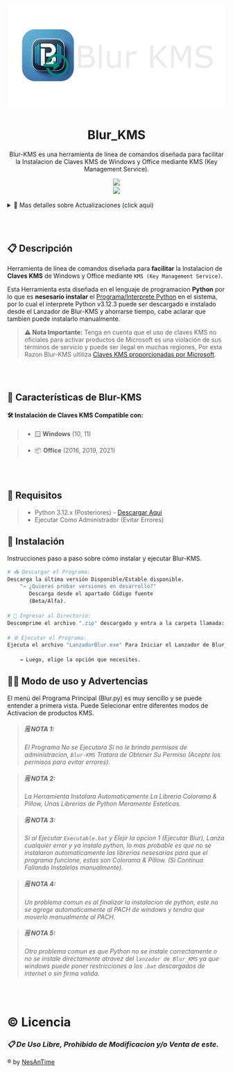![Diagramita](Scritps/Banner_Lanzador.png)
<h1 align="center">Blur_KMS</h1>
<p align="center">Blur-KMS es una herramienta de línea de comandos diseñada para facilitar la Instalacion de Claves KMS de Windows y Office mediante KMS (Key Management Service).</p>

<p align="center">
  <a href="#############"><img src="https://img.shields.io/badge/Version Disponible-4.1 Oficial-0d7ea1?style=for-the-badge&&logo=gitlab&logoColor=white"></a><br>
  <a href="https://github.com/NesANTIME"> <img src="https://img.shields.io/badge/Desarrollador-Nesantime-brightgreen?style=for-the-badge&logo=github&logoColor=black"></a>
</p>

<details>
  <summary>🚀 Mas detalles sobre Actualizaciones <a>(click aqui)</a></summary>

  <br>

*<h5>⬆️ 📆 Actualizaciones Mas recientes</h5>* 
<a href = "https://nesantimeproyect.blogspot.com/p/blurkms-v40-que-hay-de-nuevo.html">*<u>Click</u> Para ver mas cambios, mejoras y diferencias  entre BlurKMS v3.3 y v4.1*</a>

```bash
# Version 4.0 Oficial --- PUBLICADA
 ⚠️ "Actualizaciones Lanzador BlurKMS v4.0: "
   📲 Actualizacion Lanzador Blur_KMS (Usa Aplicacion .exe para mas versatilidad.)

 ⚠️ "NOVEDADES BlurKMS v4.0:" 
    ℹ️ "BlurKMS v4.1:" Parche de Errores en activacion de Office.

    ➡️ Aumento de Seguridad
       🔜 shlex.split() en Command() para evitar ejecución arbitraria de comandos maliciosos (💣 inyección de comandos).
       🔜 Se Integro un verificador de archivos que permite la buena ejecucion de BlurKMS ante perdida o borrado de archivos.

    ➡️ Gestión de configuración.
       🔜 Usa un archivo JSON para guardar informacion importante.

    ➡️ Verificación de actualización.
       🔜 Carga las versiones desde el mismo JSON remoto y local.

    ➡️ Modularidad y Mantenimiento.
       🔜 Separa claramente los datos (JSON) de la lógica (Python).
       🔜 Define Load_BD() como cargador central de toda la base de datos.

    ➡️ Ejecución de comandos.
       🔜 Command() más robusta, permite múltiples modos con seguridad, y es extensible.
       🔜incluye detección del sistema operativo con platform.system() en clear(), mejor portabilidad.
    

# Version 3.3 Oficial --- FINALIZADA/FIN_SOPORTE
 ⚠️ "Actualizaciones/Parches Lanzador BlurKMS v3.4: "
    📲 Actualizacion/Parche de Errores Lanzador (Correccion de funciones)

 ⚠️ "NOVEDADES BlurKMS v3.3:" 
    ➡️ Reduccion de Requisitos de Uso (No es Nesesario 
         Intalar Python Manualmente).
    ➡️ Rediseño en el apartado visual.
    ➡️ Mejoras en errores visuales.
    ➡️ Rediseño de pagina de claves genericas de office.
    ➡️ Manejo de errores pulido.
    ➡️ Animacion de inicio.
```

<a href = "https://nesantimeproyect.blogspot.com/p/blurkms-v40-que-hay-de-nuevo.html">*<u>Click</u> Para ver mas cambios, mejoras y diferencias  entre BlurKMS v3.3 y v4.1*</a>
</details>

<br></br>

## 📋 Descripción
Herramienta de línea de comandos diseñada para **facilitar** la Instalacion de **Claves KMS** de Windows y Office mediante `KMS (Key Management Service)`.

Esta Herramienta esta diseñada en el lenguaje de programacion **Python** por lo que es **nesesario instalar** el <a href="https://www.python.org/downloads/">Programa/Interprete Python</a> en el sistema, por lo cual el interprete Python v3.12.3 puede ser descargado e instalado desde el Lanzador de Blur-KMS y ahorrarse tiempo, cabe aclarar que tambien puede instalarlo manualmente.


> **⚠️ Nota Importante:** 
>Tenga en cuenta que el uso de claves KMS no oficiales para activar productos de Microsoft es una violación de sus términos de servicio y puede ser ilegal en muchas regiones, Por esta Razon Blur-KMS ultiliza <a href="https://learn.microsoft.com/es-es/windows-server/get-started/kms-client-activation-keys?tabs=server2025%2Cwindows1110ltsc%2Cversion1803%2Cwindows81">Claves KMS proporcionadas por Microsoft</a>.


<br></br>

## 📓 Características de Blur-KMS

#### 🛠️ Instalación de Claves KMS **Compatible con:**
> - 🪟 **Windows** (10, 11)

> - 📦 **Office** (2016, 2019, 2021)
  

<br></br>

## 📝 Requisitos
> - Python 3.12.x (Posteriores) - [Descargar Aqui](https://www.python.org/downloads)
> - Ejecutar Como Administrador (Evitar Errores)

## 📲 Instalación
Instrucciones paso a paso sobre cómo instalar y ejecutar Blur-KMS.
```bash
# 📥 Descargar el Programa:
Descarga la última versión Disponible/Estable disponible.
    "→ ¿Quieres probar versiones en desarrollo?" 
       Descarga desde el apartado Código fuente 
       (Beta/Alfa).

# 📂 Ingresar al Directorio:
Descomprime el archivo ".zip" descargado y entra a la carpeta llamada: "Blur-KMS".

# ⚙️ Ejecutar el Programa:
Ejecuta el archivo "LanzadorBlur.exe" Para Iniciar el Lanzador de Blur_KMS.  

    → Luego, elige la opción que necesites.
```

## 🧑‍⚖️ Modo de uso y Advertencias
El menú del Programa Principal (Blur.py) es muy sencillo y se puede entender a primera vista. Puede Selecionar entre diferentes modos de Activacion de productos KMS.

>#### ***🗒️ NOTA 1:*** 
>*El Programa No se Ejecutara Si no le brinda permisos de administracion, `Blur-KMS` Tratara de Obtener Su Permiso (Acepte los permisos para evitar errores).*

>#### ***🗒️ NOTA 2:***  
>*La Herramienta Instalara Automaticamente La Libreria Colorama & Pillow, Unas Librerias de Python Meramente Esteticas.*

>#### ***🗒️ NOTA 3:*** 
>*Si al Ejecutar `Executable.bat` y Elejir la opcion 1 (Ejecutar Blur), Lanza cualquier error y ya instalo python, lo mas probable es que no se instalaron automaticamente las librerias nesesarias para que el programa funcione, estas son Colorama & Pillow. (Si Continua Fallando Instalelas manualmente).*

>#### ***🗒️ NOTA 4:***  
>*Un problema comun es al finalizar la instalacion de python, este no se agrege automaticamente al PACH de windows y tendra que moverlo manualmente al PACH.*

>#### ***🗒️ NOTA 5:***  
>*Otro problema comun es que Python no se instale correctamente o no se instale directamente atravez del `lanzador de Blur_KMS` ya que windows puede poner restricciones a los `.bat` descargados de internet o sin firma valida.*

<br></br>

# ©️ Licencia 
*<h3>📋 De Uso Libre, Prohibido de Modificacion y/o Venta de este.</h3>*

®️ by [NesAnTime](https://github.com/NesANTIME)